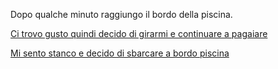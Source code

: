Dopo qualche minuto raggiungo il bordo della piscina.

[Ci trovo gusto quindi decido di girarmi e continuare a pagaiare](../piscina/pagaiare.md)

[Mi sento stanco e decido di sbarcare a bordo piscina](../piscina/bordo.md)